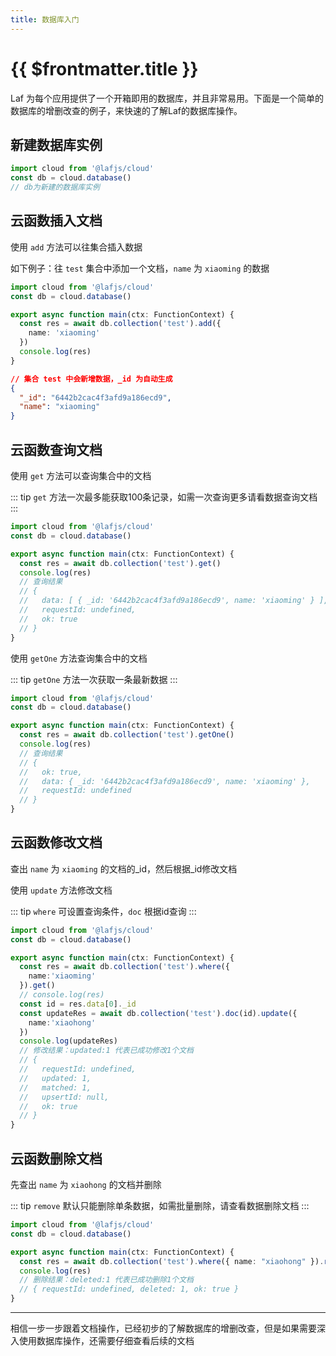 ```yaml
---
title: 数据库入门
---
```


# {{ $frontmatter.title }}

Laf 为每个应用提供了一个开箱即用的数据库，并且非常易用。下面是一个简单的数据库的增删改查的例子，来快速的了解Laf的数据库操作。

## 新建数据库实例

```ts
import cloud from '@lafjs/cloud'
const db = cloud.database() 
// db为新建的数据库实例
```

## 云函数插入文档

使用 `add` 方法可以往集合插入数据

如下例子：往 `test` 集合中添加一个文档，`name` 为 `xiaoming` 的数据

```ts
import cloud from '@lafjs/cloud'
const db = cloud.database() 

export async function main(ctx: FunctionContext) {
  const res = await db.collection('test').add({
    name: 'xiaoming'
  })
  console.log(res)
}
```

```json
// 集合 test 中会新增数据，_id 为自动生成
{
  "_id": "6442b2cac4f3afd9a186ecd9",
  "name": "xiaoming"
}
```

## 云函数查询文档

使用 `get` 方法可以查询集合中的文档

::: tip
`get` 方法一次最多能获取100条记录，如需一次查询更多请看数据查询文档
:::

```ts
import cloud from '@lafjs/cloud'
const db = cloud.database() 

export async function main(ctx: FunctionContext) {
  const res = await db.collection('test').get()
  console.log(res)
  // 查询结果
  // {
  //   data: [ { _id: '6442b2cac4f3afd9a186ecd9', name: 'xiaoming' } ],
  //   requestId: undefined,
  //   ok: true
  // }
}
```

使用 `getOne` 方法查询集合中的文档

::: tip
`getOne` 方法一次获取一条最新数据
:::

```ts
import cloud from '@lafjs/cloud'
const db = cloud.database() 

export async function main(ctx: FunctionContext) {
  const res = await db.collection('test').getOne()
  console.log(res)
  // 查询结果
  // {
  //   ok: true,
  //   data: { _id: '6442b2cac4f3afd9a186ecd9', name: 'xiaoming' },
  //   requestId: undefined
  // }
}
```

## 云函数修改文档

查出 `name` 为 `xiaoming` 的文档的_id，然后根据_id修改文档

使用 `update` 方法修改文档

::: tip
`where` 可设置查询条件，`doc` 根据id查询
:::

```ts
import cloud from '@lafjs/cloud'
const db = cloud.database() 

export async function main(ctx: FunctionContext) {
  const res = await db.collection('test').where({
    name:'xiaoming'
  }).get()
  // console.log(res)
  const id = res.data[0]._id
  const updateRes = await db.collection('test').doc(id).update({
    name:'xiaohong'
  })
  console.log(updateRes)
  // 修改结果：updated:1 代表已成功修改1个文档
  // {
  //   requestId: undefined,
  //   updated: 1,
  //   matched: 1,
  //   upsertId: null,
  //   ok: true
  // }
}
```

## 云函数删除文档

先查出 `name` 为 `xiaohong` 的文档并删除

::: tip
`remove` 默认只能删除单条数据，如需批量删除，请查看数据删除文档
:::

```ts
import cloud from '@lafjs/cloud'
const db = cloud.database() 

export async function main(ctx: FunctionContext) {
  const res = await db.collection('test').where({ name: "xiaohong" }).remove()
  console.log(res)
  // 删除结果：deleted:1 代表已成功删除1个文档
  // { requestId: undefined, deleted: 1, ok: true }
}
```

--------

相信一步一步跟着文档操作，已经初步的了解数据库的增删改查，但是如果需要深入使用数据库操作，还需要仔细查看后续的文档
